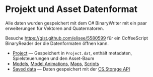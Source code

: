 # Projekt und Asset Datenformat

Alle daten wurden gespeichert mit dem C# BinaryWriter mit ein paar erweiterungen für Vektoren and Quaternatoren.

Besuche https://gist.github.com/elisee/5580599 für ein CoffeeScript BinaryReader der die Datenformaten öffnen kann.

 * [Project](File_Formats/Project) — Gespeichert in ```Project.dat```, enthält metadaten, Spielsteuerungen und den Asset-Baum
 * [Models](File_Formats/Models), [Model Animations](File_formats/Model_Animations), [Maps](File_Formats/Maps), [Scripts](File_Formats/Scripts)
 * [Saved data](File_Formats/Saved_data) — Daten gespeichert mit der [CS.Storage API](Scripting/CraftStudio.Storage)